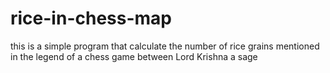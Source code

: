 # rice-in-chess-map
this is a simple program that calculate the number of rice grains mentioned in the legend of a chess game between Lord Krishna  a sage
